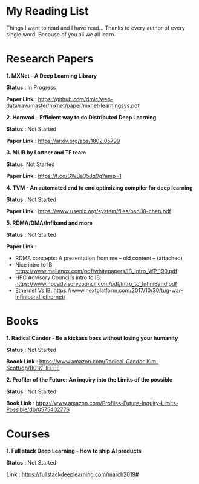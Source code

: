 # My Reading List
Things I want to read and I have read... Thanks to every author of every single word! Because of you all we all learn.

# Research Papers

**1. MXNet - A Deep Learning Library**

**Status** : In Progress

**Paper Link** : https://github.com/dmlc/web-data/raw/master/mxnet/paper/mxnet-learningsys.pdf

**2. Horovod - Efficient way to do Distributed Deep Learning**

**Status** : Not Started

**Paper Link** : https://arxiv.org/abs/1802.05799

**3. MLIR by Lattner and TF team**

**Status**: Not Started

**Paper Link** : https://t.co/GWBa35Jq9g?amp=1

**4. TVM - An automated end to end optimizing compiler for deep learning**

**Status** : Not Started

**Paper Link** : https://www.usenix.org/system/files/osdi18-chen.pdf

**5. RDMA/DMA/Infiband and more**

**Status** : Not Started

**Paper Link** :

* RDMA concepts: A presentation from me – old content – (attached)
* Nice intro to IB: https://www.mellanox.com/pdf/whitepapers/IB_Intro_WP_190.pdf
* HPC Advisory Council’s intro to IB: https://www.hpcadvisorycouncil.com/pdf/Intro_to_InfiniBand.pdf
* Ethernet Vs IB: https://www.nextplatform.com/2017/10/30/tug-war-infiniband-ethernet/

# Books

**1. Radical Candor - Be a kickass boss without losing your humanity**

**Status** : Not Started

**Boook Link** : https://www.amazon.com/Radical-Candor-Kim-Scott/dp/B01KTIEFEE

**2. Profiler of the Future: An inquiry into the Limits of the possible**

**Status** : Not Started

**Book Link** : https://www.amazon.com/Profiles-Future-Inquiry-Limits-Possible/dp/0575402776



# Courses

**1. Full stack Deep Learning - How to ship AI products**

**Status** : Not Started

**Link** : https://fullstackdeeplearning.com/march2019#
